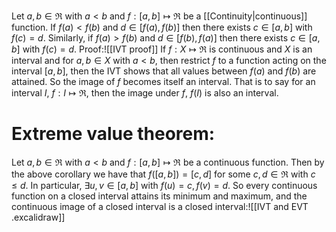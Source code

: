 Let $a,b\in\Re$ with $a<b$ and $f:[a,b]\mapsto\Re$ be a [[Continuity|continuous]] function. If $f(a)<f(b)$ and $d\in[f(a),f(b)]$ then there exists $c\in[a,b]$ with $f(c)=d$. Similarly, if $f(a)>f(b)$ and $d\in[f(b),f(a)]$ then there exists $c\in[a,b]$ with $f(c)=d$. Proof:![[IVT proof]]
If $f:X\mapsto\Re$ is continuous and $X$ is an interval and for $a,b\in X$ with $a<b$, then restrict $f$ to a function acting on the interval $[a,b]$, then the IVT shows that all values between $f(a)$ and $f(b)$ are attained. So the image of $f$ becomes itself an interval. That is to say for an interval $I$, $f:I\mapsto\Re$, then the image under $f$, $f(I)$ is also an interval. 

# Extreme value theorem:

Let $a,b\in\Re$ with $a<b$ and $f:[a,b]\mapsto\Re$ be a continuous function. Then by the above corollary we have that $f([a,b])=[c,d]$ for some $c,d\in\Re$ with $c\leq d$. In particular, $\exists u,v\in[a,b]$ with $f(u)=c,f(v)=d$. So every continuous function on a closed interval attains its minimum and maximum, and the continuous image of a closed interval is a closed interval:![[IVT and EVT .excalidraw]]